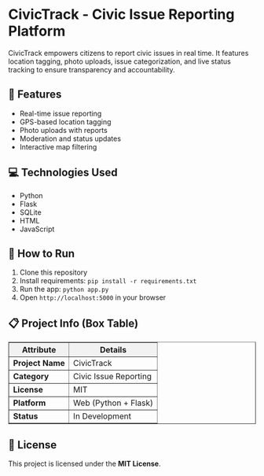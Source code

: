 <!DOCTYPE html>
<html lang="en">
<head>
  <meta charset="UTF-8">
  <title>CivicTrack</title>
</head>
<body>

  <h1>CivicTrack - Civic Issue Reporting Platform</h1>

  <p>
    CivicTrack empowers citizens to report civic issues in real time. It features location tagging, photo uploads,
    issue categorization, and live status tracking to ensure transparency and accountability.
  </p>

  <h2>🔧 Features</h2>
  <ul>
    <li>Real-time issue reporting</li>
    <li>GPS-based location tagging</li>
    <li>Photo uploads with reports</li>
    <li>Moderation and status updates</li>
    <li>Interactive map filtering</li>
  </ul>

  <h2>💻 Technologies Used</h2>
  <ul>
    <li>Python</li>
    <li>Flask</li>
    <li>SQLite</li>
    <li>HTML</li>
    <li>JavaScript</li>
  </ul>

  <h2>🚀 How to Run</h2>
  <ol>
    <li>Clone this repository</li>
    <li>Install requirements: <code>pip install -r requirements.txt</code></li>
    <li>Run the app: <code>python app.py</code></li>
    <li>Open <code>http://localhost:5000</code> in your browser</li>
  </ol>

  <h2>📋 Project Info (Box Table)</h2>

  <table border="1" cellpadding="10" cellspacing="0" style="border-collapse: collapse; width: 100%;">
    <tr style="background-color: #f2f2f2;">
      <th>Attribute</th>
      <th>Details</th>
    </tr>
    <tr>
      <td><b>Project Name</b></td>
      <td>CivicTrack</td>
    </tr>
    <tr>
      <td><b>Category</b></td>
      <td>Civic Issue Reporting</td>
    </tr>
    <tr>
      <td><b>License</b></td>
      <td>MIT</td>
    </tr>
    <tr>
      <td><b>Platform</b></td>
      <td>Web (Python + Flask)</td>
    </tr>
    <tr>
      <td><b>Status</b></td>
      <td>In Development</td>
    </tr>
  </table>

  <h2>📜 License</h2>
  <p>This project is licensed under the <b>MIT License</b>.</p>

</body>
</html>
